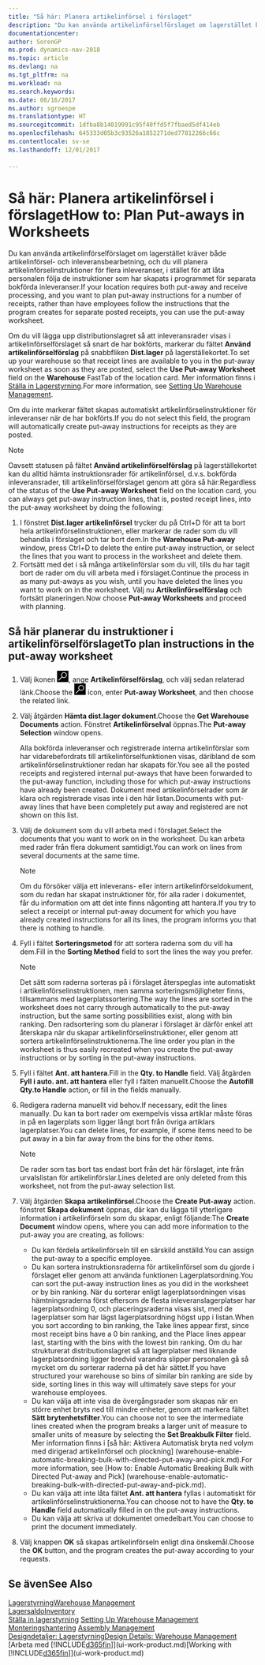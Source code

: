```yaml
---
title: "Så här: Planera artikelinförsel i förslaget"
description: "Du kan använda artikelinförselförslaget om lagerstället kräver både artikelinförsel- och inleveransbearbetning, och du vill planera artikelinförselinstruktioner för flera inleveranser, i stället för att låta personalen följa de instruktioner som har skapats i programmet för separata bokförda inleveranser."
documentationcenter: 
author: SorenGP
ms.prod: dynamics-nav-2018
ms.topic: article
ms.devlang: na
ms.tgt_pltfrm: na
ms.workload: na
ms.search.keywords: 
ms.date: 08/16/2017
ms.author: sgroespe
ms.translationtype: HT
ms.sourcegitcommit: 1dfba8b14019991c95f40ffd5f7fbaed5df414eb
ms.openlocfilehash: 645333d05b3c93526a1852271ded77812266c66c
ms.contentlocale: sv-se
ms.lasthandoff: 12/01/2017

---
```

# <a name="how-to-plan-put-aways-in-worksheets"></a><span data-ttu-id="cbc11-103">Så här: Planera artikelinförsel i förslaget</span><span class="sxs-lookup"><span data-stu-id="cbc11-103">How to: Plan Put-aways in Worksheets</span></span>
<span data-ttu-id="cbc11-104">Du kan använda artikelinförselförslaget om lagerstället kräver både artikelinförsel- och inleveransbearbetning, och du vill planera artikelinförselinstruktioner för flera inleveranser, i stället för att låta personalen följa de instruktioner som har skapats i programmet för separata bokförda inleveranser.</span><span class="sxs-lookup"><span data-stu-id="cbc11-104">If your location requires both put-away and receive processing, and you want to plan put-away instructions for a number of receipts, rather than have employees follow the instructions that the program creates for separate posted receipts, you can use the put-away worksheet.</span></span>  

<span data-ttu-id="cbc11-105">Om du vill lägga upp distributionslagret så att inleveransrader visas i artikelinförselförslaget så snart de har bokförts, markerar du fältet **Använd artikelinförselförslag** på snabbfliken **Dist.lager** på lagerställekortet.</span><span class="sxs-lookup"><span data-stu-id="cbc11-105">To set up your warehouse so that receipt lines are available to you in the put-away worksheet as soon as they are posted, select the **Use Put-away Worksheet** field on the **Warehouse** FastTab of the location card.</span></span> <span data-ttu-id="cbc11-106">Mer information finns i [Ställa in Lagerstyrning](warehouse-setup-warehouse.md).</span><span class="sxs-lookup"><span data-stu-id="cbc11-106">For more information, see [Setting Up Warehouse Management](warehouse-setup-warehouse.md).</span></span>  

<span data-ttu-id="cbc11-107">Om du inte markerar fältet skapas automatiskt artikelinförselinstruktioner för inleveranser när de har bokförts.</span><span class="sxs-lookup"><span data-stu-id="cbc11-107">If you do not select this field, the program will automatically create put-away instructions for receipts as they are posted.</span></span>  

> [!NOTE]  
>  <span data-ttu-id="cbc11-108">Oavsett statusen på fältet **Använd artikelinförselförslag** på lagerställekortet kan du alltid hämta instruktionsrader för artikelinförsel, d.v.s. bokförda inleveransrader, till artikelinförselförslaget genom att göra så här:</span><span class="sxs-lookup"><span data-stu-id="cbc11-108">Regardless of the status of the **Use Put-away Worksheet** field on the location card, you can always get put-away instruction lines, that is, posted receipt lines, into the put-away worksheet by doing the following:</span></span>  
>   
>  1.  <span data-ttu-id="cbc11-109">I fönstret **Dist.lager artikelinförsel** trycker du på Ctrl+D för att ta bort hela artikelinförselinstruktionen, eller markerar de rader som du vill behandla i förslaget och tar bort dem.</span><span class="sxs-lookup"><span data-stu-id="cbc11-109">In the **Warehouse Put-away** window, press Ctrl+D to delete the entire put-away instruction, or select the lines that you want to process in the worksheet and delete them.</span></span>  
> 2.  <span data-ttu-id="cbc11-110">Fortsätt med det i så många artikelinförslar som du vill, tills du har tagit bort de rader om du vill arbeta med i förslaget.</span><span class="sxs-lookup"><span data-stu-id="cbc11-110">Continue the process in as many put-aways as you wish, until you have deleted the lines you want to work on in the worksheet.</span></span> <span data-ttu-id="cbc11-111">Välj nu **Artikelinförselförslag** och fortsätt planeringen.</span><span class="sxs-lookup"><span data-stu-id="cbc11-111">Now choose **Put-away Worksheets** and proceed with planning.</span></span>  

## <a name="to-plan-instructions-in-the-put-away-worksheet"></a><span data-ttu-id="cbc11-112">Så här planerar du instruktioner i artikelinförselförslaget</span><span class="sxs-lookup"><span data-stu-id="cbc11-112">To plan instructions in the put-away worksheet</span></span>  
1.  <span data-ttu-id="cbc11-113">Välj ikonen ![Söka efter sida eller rapport](media/ui-search/search_small.png "ikonen Söka efter sida eller rapport"), ange **Artikelinförselförslag**, och välj sedan relaterad länk.</span><span class="sxs-lookup"><span data-stu-id="cbc11-113">Choose the ![Search for Page or Report](media/ui-search/search_small.png "Search for Page or Report icon") icon, enter **Put-away Worksheet**, and then choose the related link.</span></span>  
2.  <span data-ttu-id="cbc11-114">Välj åtgärden **Hämta dist.lager dokument**.</span><span class="sxs-lookup"><span data-stu-id="cbc11-114">Choose the **Get Warehouse Documents** action.</span></span> <span data-ttu-id="cbc11-115">Fönstret **Artikelinförselval** öppnas.</span><span class="sxs-lookup"><span data-stu-id="cbc11-115">The **Put-away Selection** window opens.</span></span>  

    <span data-ttu-id="cbc11-116">Alla bokförda inleveranser och registrerade interna artikelinförslar som har vidarebefordrats till artikelinförselfunktionen visas, däribland de som artikelinförselinstruktioner redan har skapats för.</span><span class="sxs-lookup"><span data-stu-id="cbc11-116">You see all the posted receipts and registered internal put-aways that have been forwarded to the put-away function, including those for which put-away instructions have already been created.</span></span> <span data-ttu-id="cbc11-117">Dokument med artikelinförselrader som är klara och registrerade visas inte i den här listan.</span><span class="sxs-lookup"><span data-stu-id="cbc11-117">Documents with put-away lines that have been completely put away and registered are not shown on this list.</span></span>  

3. <span data-ttu-id="cbc11-118">Välj de dokument som du vill arbeta med i förslaget.</span><span class="sxs-lookup"><span data-stu-id="cbc11-118">Select the documents that you want to work on in the worksheet.</span></span> <span data-ttu-id="cbc11-119">Du kan arbeta med rader från flera dokument samtidigt.</span><span class="sxs-lookup"><span data-stu-id="cbc11-119">You can work on lines from several documents at the same time.</span></span>  

    > [!NOTE]  
    >  <span data-ttu-id="cbc11-120">Om du försöker välja ett inleverans- eller intern artikelinförseldokument, som du redan har skapat instruktioner för, för alla rader i dokumentet, får du information om att det inte finns någonting att hantera.</span><span class="sxs-lookup"><span data-stu-id="cbc11-120">If you try to select a receipt or internal put-away document for which you have already created instructions for all its lines, the program informs you that there is nothing to handle.</span></span>  

4. <span data-ttu-id="cbc11-121">Fyll i fältet **Sorteringsmetod** för att sortera raderna som du vill ha dem.</span><span class="sxs-lookup"><span data-stu-id="cbc11-121">Fill in the **Sorting Method** field to sort the lines the way you prefer.</span></span>  

    > [!NOTE]  
    >  <span data-ttu-id="cbc11-122">Det sätt som raderna sorteras på i förslaget återspeglas inte automatiskt i artikelinförselinstruktionen, men samma sorteringsmöjligheter finns, tillsammans med lagerplatssortering.</span><span class="sxs-lookup"><span data-stu-id="cbc11-122">The way the lines are sorted in the worksheet does not carry through automatically to the put-away instruction, but the same sorting possibilities exist, along with bin ranking.</span></span> <span data-ttu-id="cbc11-123">Den radsortering som du planerar i förslaget är därför enkel att återskapa när du skapar artikelinförselinstruktioner, eller genom att sortera artikelinförselinstruktionerna.</span><span class="sxs-lookup"><span data-stu-id="cbc11-123">The line order you plan in the worksheet is thus easily recreated when you create the put-away instructions or by sorting in the put-away instructions.</span></span>  

5.  <span data-ttu-id="cbc11-124">Fyll i fältet **Ant. att hantera**.</span><span class="sxs-lookup"><span data-stu-id="cbc11-124">Fill in the **Qty. to Handle** field.</span></span> <span data-ttu-id="cbc11-125">Välj åtgärden **Fyll i auto. ant. att hantera** eller fyll i fälten manuellt.</span><span class="sxs-lookup"><span data-stu-id="cbc11-125">Choose the **Autofill Qty.to Handle** action, or fill in the fields manually.</span></span>  
6.  <span data-ttu-id="cbc11-126">Redigera raderna manuellt vid behov.</span><span class="sxs-lookup"><span data-stu-id="cbc11-126">If necessary, edit the lines manually.</span></span> <span data-ttu-id="cbc11-127">Du kan ta bort rader om exempelvis vissa artiklar måste föras in på en lagerplats som ligger långt bort från övriga artiklars lagerplatser.</span><span class="sxs-lookup"><span data-stu-id="cbc11-127">You can delete lines, for example, if some items need to be put away in a bin far away from the bins for the other items.</span></span>  

    > [!NOTE]  
    >  <span data-ttu-id="cbc11-128">De rader som tas bort tas endast bort från det här förslaget, inte från urvalslistan för artikelinförslar.</span><span class="sxs-lookup"><span data-stu-id="cbc11-128">Lines deleted are only deleted from this worksheet, not from the put-away selection list.</span></span>  

7.  <span data-ttu-id="cbc11-129">Välj åtgärden **Skapa artikelinförsel**.</span><span class="sxs-lookup"><span data-stu-id="cbc11-129">Choose the **Create Put-away** action.</span></span> <span data-ttu-id="cbc11-130">fönstret **Skapa dokument** öppnas, där kan du lägga till ytterligare information i artikelinförseln som du skapar, enligt följande:</span><span class="sxs-lookup"><span data-stu-id="cbc11-130">The **Create Document** window opens, where you can add more information to the put-away you are creating, as follows:</span></span>  

    -   <span data-ttu-id="cbc11-131">Du kan fördela artikelinförseln till en särskild anställd.</span><span class="sxs-lookup"><span data-stu-id="cbc11-131">You can assign the put-away to a specific employee.</span></span>  
    -   <span data-ttu-id="cbc11-132">Du kan sortera instruktionsraderna för artikelinförsel som du gjorde i förslaget eller genom att använda funktionen Lagerplatsordning.</span><span class="sxs-lookup"><span data-stu-id="cbc11-132">You can sort the put-away instruction lines as you did in the worksheet or by bin ranking.</span></span> <span data-ttu-id="cbc11-133">När du sorterar enligt lagerplatsordningen visas hämtningsraderna först eftersom de flesta inleveranslagerplatser har lagerplatsordning 0, och placeringsraderna visas sist, med de lagerplatser som har lägst lagerplatsordning högst upp i listan.</span><span class="sxs-lookup"><span data-stu-id="cbc11-133">When you sort according to bin ranking, the Take lines appear first, since most receipt bins have a 0 bin ranking, and the Place lines appear last, starting with the bins with the lowest bin ranking.</span></span> <span data-ttu-id="cbc11-134">Om du har strukturerat distributionslagret så att lagerplatser med liknande lagerplatsordning ligger bredvid varandra slipper personalen gå så mycket om du sorterar raderna på det här sättet.</span><span class="sxs-lookup"><span data-stu-id="cbc11-134">If you have structured your warehouse so bins of similar bin ranking are side by side, sorting lines in this way will ultimately save steps for your warehouse employees.</span></span>  
    -   <span data-ttu-id="cbc11-135">Du kan välja att inte visa de övergångsrader som skapas när en större enhet bryts ned till mindre enheter, genom att markera fältet **Sätt brytenhetsfilter**.</span><span class="sxs-lookup"><span data-stu-id="cbc11-135">You can choose not to see the intermediate lines created when the program breaks a larger unit of measure to smaller units of measure by selecting the **Set Breakbulk Filter** field.</span></span> <span data-ttu-id="cbc11-136">Mer information finns i [så här: Aktivera Automatisk bryta ned volym med dirigerad artikelinförsel och plockning] (warehouse-enable-automatic-breaking-bulk-with-directed-put-away-and-pick.md).</span><span class="sxs-lookup"><span data-stu-id="cbc11-136">For more information, see [How to: Enable Automatic Breaking Bulk with Directed Put-away and Pick] (warehouse-enable-automatic-breaking-bulk-with-directed-put-away-and-pick.md).</span></span>  
    -   <span data-ttu-id="cbc11-137">Du kan välja att inte låta fältet **Ant. att hantera** fyllas i automatiskt för artikelinförselinstruktionerna.</span><span class="sxs-lookup"><span data-stu-id="cbc11-137">You can choose not to have the **Qty. to Handle** field automatically filled in on the put-away instructions.</span></span>  
    -   <span data-ttu-id="cbc11-138">Du kan välja att skriva ut dokumentet omedelbart.</span><span class="sxs-lookup"><span data-stu-id="cbc11-138">You can choose to print the document immediately.</span></span>  

8.  <span data-ttu-id="cbc11-139">Välj knappen **OK** så skapas artikelinförseln enligt dina önskemål.</span><span class="sxs-lookup"><span data-stu-id="cbc11-139">Choose the **OK** button, and the program creates the put-away according to your requests.</span></span>  

## <a name="see-also"></a><span data-ttu-id="cbc11-140">Se även</span><span class="sxs-lookup"><span data-stu-id="cbc11-140">See Also</span></span>  
[<span data-ttu-id="cbc11-141">Lagerstyrning</span><span class="sxs-lookup"><span data-stu-id="cbc11-141">Warehouse Management</span></span>](warehouse-manage-warehouse.md)  
[<span data-ttu-id="cbc11-142">Lagersaldo</span><span class="sxs-lookup"><span data-stu-id="cbc11-142">Inventory</span></span>](inventory-manage-inventory.md)  
<span data-ttu-id="cbc11-143">[Ställa in lagerstyrning](warehouse-setup-warehouse.md)   </span><span class="sxs-lookup"><span data-stu-id="cbc11-143">[Setting Up Warehouse Management](warehouse-setup-warehouse.md)   </span></span>  
<span data-ttu-id="cbc11-144">[Monteringshantering](assembly-assemble-items.md)  </span><span class="sxs-lookup"><span data-stu-id="cbc11-144">[Assembly Management](assembly-assemble-items.md)  </span></span>  
[<span data-ttu-id="cbc11-145">Designdetaljer: Lagerstyrning</span><span class="sxs-lookup"><span data-stu-id="cbc11-145">Design Details: Warehouse Management</span></span>](design-details-warehouse-management.md)  
<span data-ttu-id="cbc11-146">[Arbeta med [!INCLUDE[d365fin](includes/d365fin_md.md)]](ui-work-product.md)</span><span class="sxs-lookup"><span data-stu-id="cbc11-146">[Working with [!INCLUDE[d365fin](includes/d365fin_md.md)]](ui-work-product.md)</span></span>

